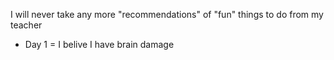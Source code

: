 I will never take any more "recommendations" of "fun" things to do from my teacher
* Day 1 = I belive I have brain damage
